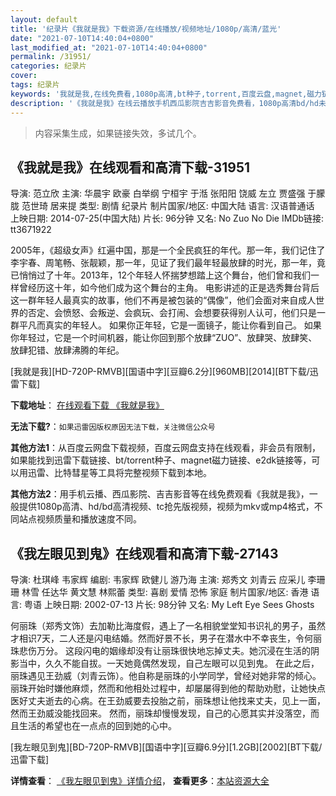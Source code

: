 ```yaml
---
layout: default
title: '纪录片《我就是我》下载资源/在线播放/视频地址/1080p/高清/蓝光'
date: "2021-07-10T14:40:04+0800"
last_modified_at: "2021-07-10T14:40:04+0800"
permalink: /31951/
categories: 纪录片
cover:
tags: 纪录片
keywords: '我就是我,在线免费看,1080p高清,bt种子,torrent,百度云盘,magnet,磁力链,迅雷下载资源'
description: '《我就是我》在线云播放手机西瓜影院吉吉影音免费看，1080p高清bd/hd未删减完整版和tc抢先枪版，mkv/mp4格式，附带bt/torrent种子、magnet/磁力链、百度云盘、网盘资源迅雷下载链接'
---
```


>内容采集生成，如果链接失效，多试几个。


## 《我就是我》在线观看和高清下载-31951

导演: 范立欣 主演: 华晨宇 欧豪 白举纲 宁桓宇 于湉 张阳阳 饶威 左立 贾盛强 于朦胧 范世琦 居来提 类型: 剧情 纪录片 制片国家/地区: 中国大陆 语言: 汉语普通话 上映日期: 2014-07-25(中国大陆) 片长: 96分钟 又名: No Zuo No Die IMDb链接: tt3671922

2005年，《超级女声》红遍中国，那是一个全民疯狂的年代。那一年，我们记住了李宇春、周笔畅、张靓颖，那一年，见证了我们最年轻最放肆的时光，那一年，竟已悄悄过了十年。2013年，12个年轻人怀揣梦想踏上这个舞台，他们曾和我们一样曾经历这十年，如今他们成为这个舞台的主角。 电影讲述的正是选秀舞台背后这一群年轻人最真实的故事，他们不再是被包装的“偶像”，他们会面对来自成人世界的否定、会愤怒、会叛逆、会疯玩、会打闹、会想要获得别人认可，他们只是一群平凡而真实的年轻人。 如果你正年轻，它是一面镜子，能让你看到自己。 如果你年轻过，它是一个时间机器，能让你回到那个放肆“ZUO”、放肆哭、放肆笑、放肆犯错、放肆沸腾的年纪。


[我就是我][HD-720P-RMVB][国语中字][豆瓣6.2分][960MB][2014][BT下载/迅雷下载]

**下载地址**： [在线观看下载 《我就是我》](https://www.btdx8.com/torrent/no_zuo_no_die_2014.html) 


**无法下载?**：`如果迅雷因版权原因无法下载，关注微信公众号 `

**其他方法1**：从百度云网盘下载视频，百度云网盘支持在线观看，非会员有限制，如果能找到迅雷下载链接、bt/torrent种子、magnet磁力链接、e2dk链接等，可以用迅雷、比特彗星等工具将完整视频下载到本地。

**其他方法2**：用手机云播、西瓜影院、吉吉影音等在线免费观看《我就是我》，一般提供1080p高清、hd/bd高清视频、tc抢先版视频，视频为mkv或mp4格式，不同站点视频质量和播放速度不同。


## 《我左眼见到鬼》在线观看和高清下载-27143

导演: 杜琪峰 韦家辉 编剧: 韦家辉 欧健儿 游乃海 主演: 郑秀文 刘青云 应采儿 李珊珊 林雪 任达华 黄文慧 林熙蕾 类型: 喜剧 爱情 恐怖 家庭 制片国家/地区: 香港 语言: 粤语 上映日期: 2002-07-13 片长: 98分钟 又名: My Left Eye Sees Ghosts

何丽珠（郑秀文饰）去加勒比海度假，遇上了一名相貌堂堂知书识礼的男子，虽然才相识7天，二人还是闪电结婚。然而好景不长，男子在潜水中不幸丧生，令何丽珠悲伤万分。 这段闪电的姻缘却没有让丽珠很快地忘掉丈夫。她沉浸在生活的阴影当中，久久不能自拔。一天她竟偶然发现，自己左眼可以见到鬼。 在此之后，丽珠遇见王劲威（刘青云饰）。他自称是丽珠的小学同学，曾经对她非常的倾心。丽珠开始时嫌他麻烦，然而和他相处过程中，却屡屡得到他的帮助劝慰，让她快点医好丈夫逝去的心病。在王劲威要去投胎之前，丽珠想让他找来丈夫，见上一面，然而王劲威没能找回来。 然而，丽珠却慢慢发现，自己的心愿其实并没落空，而且生活的希望也在一点点的回到她的心中。


[我左眼见到鬼][BD-720P-RMVB][国语中字][豆瓣6.9分][1.2GB][2002][BT下载/迅雷下载]

**详情查看**： [《我左眼见到鬼》详情介绍](/movie/27143/)， **查看更多**：[本站资源大全](/movie/t/all/)

